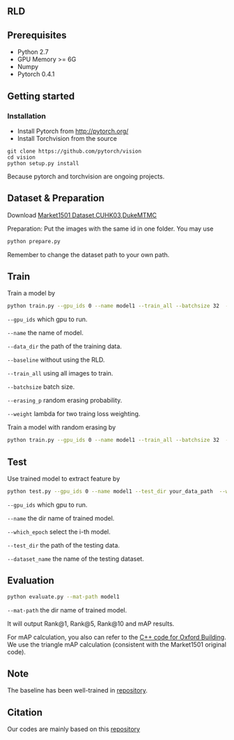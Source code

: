 ## RLD

## Prerequisites

- Python 2.7
- GPU Memory >= 6G
- Numpy
- Pytorch 0.4.1


## Getting started
### Installation
- Install Pytorch from http://pytorch.org/
- Install Torchvision from the source
```
git clone https://github.com/pytorch/vision
cd vision
python setup.py install
```
Because pytorch and torchvision are ongoing projects.

## Dataset & Preparation
Download [Market1501 Dataset](http://www.liangzheng.org/Project/project_reid.html),[CUHK03](https://github.com/zhunzhong07/person-re-ranking/tree/master/CUHK03-NP),[DukeMTMC](https://github.com/layumi/DukeMTMC-reID_evaluation)

Preparation: Put the images with the same id in one folder. You may use 
```bash
python prepare.py
```
Remember to change the dataset path to your own path.


## Train
Train a model by
```bash
python train.py --gpu_ids 0 --name model1 --train_all --batchsize 32  --data_dir your_data_path --weight 0.2
```
`--gpu_ids` which gpu to run.

`--name` the name of model.

`--data_dir` the path of the training data.

`--baseline` without using the RLD.

`--train_all` using all images to train. 

`--batchsize` batch size.

`--erasing_p` random erasing probability.

`--weight` lambda for two traing loss weighting.

Train a model with random erasing by
```bash
python train.py --gpu_ids 0 --name model1 --train_all --batchsize 32  --data_dir your_data_path --lambda 0.2 --erasing_p 0.5
```

## Test
Use trained model to extract feature by
```bash
python test.py --gpu_ids 0 --name model1 --test_dir your_data_path  --which_epoch 59 --dataset_name market
```
`--gpu_ids` which gpu to run.

`--name` the dir name of trained model.

`--which_epoch` select the i-th model.

`--test_dir` the path of the testing data.

`--dataset_name` the name of the testing dataset.

## Evaluation
```bash
python evaluate.py --mat-path model1
```
`--mat-path` the dir name of trained model.

It will output Rank@1, Rank@5, Rank@10 and mAP results.

For mAP calculation, you also can refer to the [C++ code for Oxford Building](http://www.robots.ox.ac.uk/~vgg/data/oxbuildings/compute_ap.cpp). We use the triangle mAP calculation (consistent with the Market1501 original code).

## Note

The baseline has been well-trained in  [repository](https://github.com/layumi/Person_reID_baseline_pytorch).  


## Citation
Our codes are mainly based on this [repository](https://github.com/layumi/Person_reID_baseline_pytorch) 
